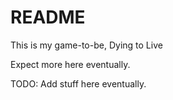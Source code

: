 # README #

This is my game-to-be, Dying to Live

Expect more here eventually.

TODO: Add stuff here eventually.